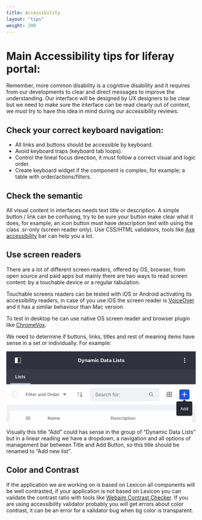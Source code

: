 ```yaml
---
title: Accessibility
layout: "tips"
weight: 200
---
```


# Main Accessibility tips for liferay portal:

<article id="accessibility">

Remember, more common disability is a cognitive disability and it requires from our developments to clear and direct messages to improve the understanding. Our interface will be designed by UX designers to be clear but we need to make sure the interface can be read clearly out of context, we must try to have this idea in mind during our accessibility reviews.

## Check your correct keyboard navigation:

- All links and buttons should be accessible by keyboard.
- Avoid keyboard traps (keyboard tab loops).
- Control the lineal focus direction, it must follow a correct visual and logic order.
- Create keyboard widget if the component is complex, for example; a table with order/actions/filters.

## Check the semantic

All visual content in interfaces needs text title or description.
A simple button / link can be confusing, try to be sure your button make clear what it does, for example, an icon button must have description text with using the class .sr-only (screen reader only).
Use CSS/HTML validators, tools like [Axe accessibility](https://chrome.google.com/webstore/detail/axe/lhdoppojpmngadmnindnejefpokejbdd) bar can help you a lot.

## Use screen readers

There are a lot of different screen readers, offered by OS, browser, from open source and paid apps but mainly there are two ways to read screen content: by a touchable device or a regular tabulation.

Touchable screens readers can be tested with iOS or Android activating its accessibility readers, in case of you use iOS the screen reader is [VoiceOver](https://www.apple.com/voiceover/info/guide/_1124.html) and it has a similar behaviour than Mac version.

To test in desktop he can use native OS screen reader and browser plugin like [ChromeVox](https://chrome.google.com/webstore/detail/chromevox/kgejglhpjiefppelpmljglcjbhoiplfn?hl=es-419).

We need to determine if buttons, links, titles and rest of meaning items have sense in a set or individually. For example:

<img class="img img-thumbnail" src="/images/lexiconMigration/accessibility_example.png">

Visually this title “Add” could has sense in the group of “Dynamic Data Lists” but in a linear reading we have a dropdown, a navigation and all options of management bar between Title and Add Button, so this title should be renamed to “Add new list”.

## Color and Contrast

If the application we are working on is based on Lexicon all components will be well contrasted, if your application is not based on Lexicon you can validate the contrast ratio with tools like [Webaim Contrast Checker](https://webaim.org/resources/contrastchecker/).
If you are using accessibility validator probably you will get errors about color contrast, it can be an error for a validator bug when bg color is transparent.


</article>
